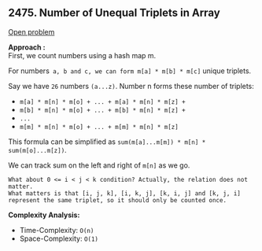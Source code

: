## 2475. Number of Unequal Triplets in Array

[Open problem](https://leetcode.com/problems/number-of-unequal-triplets-in-array/)

**Approach :**<br>
First, we count numbers using a hash map m.<br>

For numbers` a, b and c, we can form m[a] * m[b] * m[c]` unique triplets.<br>

Say we have `26` numbers `(a...z)`. Number n forms these number of triplets: <br>

-   `m[a] * m[n] * m[o] + ... + m[a] * m[n] * m[z] +`
-   `m[b] * m[n] * m[o] + ... + m[b] * m[n] * m[z] +`
-   `...`
-   `m[m] * m[n] * m[o] + ... + m[m] * m[n] * m[z]`

This formula can be simplified as `sum(m[a]...m[m]) * m[n] * sum(m[o]...m[z])`.<br>

We can track sum on the left and right of `m[n]` as we go.<br>

```
What about 0 <= i < j < k condition? Actually, the relation does not matter.
What matters is that [i, j, k], [i, k, j], [k, i, j] and [k, j, i] represent the same triplet, so it should only be counted once.
```

**Complexity Analysis:**<br>

-   Time-Complexity: `O(n)`
-   Space-Complexity: `O(1)`
